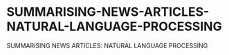 # SUMMARISING-NEWS-ARTICLES-NATURAL-LANGUAGE-PROCESSING
SUMMARISING NEWS ARTICLES: NATURAL LANGUAGE PROCESSING 

